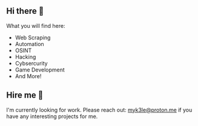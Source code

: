 ## Hi there 👋

What you will find here:

- Web Scraping
- Automation
- OSINT
- Hacking
- Cybsercurity
- Game Development
- And More!

## Hire me 📝

I'm currently looking for work. Please reach out: myk3le@proton.me if you have any interesting projects for me.
